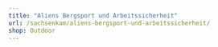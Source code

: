 ```yaml
---
title: "Aliens Bergsport und Arbeitssicherheit"
url: /sachsenkam/aliens-bergsport-und-arbeitssicherheit/
shop: Outdoor
---
```

